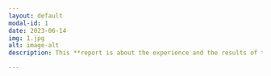 ```yaml
---
layout: default
modal-id: 1
date: 2023-06-14
img: 1.jpg
alt: image-alt
description: This **report is about the experience and the results of the observations and surveys** taken on how people interact with multimedia in National Museum of Qatar (NMOQ). The observations were recorded in a structured manner, noting down specific actions, reactions, and notable behaviors of the visitors. While the surveys were conducted at the end of visitors' museum tour in G12. 

---
```

